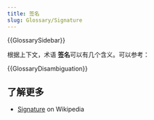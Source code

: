 ```yaml
---
title: 签名
slug: Glossary/Signature
---
```


{{GlossarySidebar}}

根据上下文，术语 **签名**可以有几个含义。可以参考：

{{GlossaryDisambiguation}}

## 了解更多

- [Signature](https://zh.wikipedia.org/wiki/Signature_(disambiguation)) on Wikipedia
